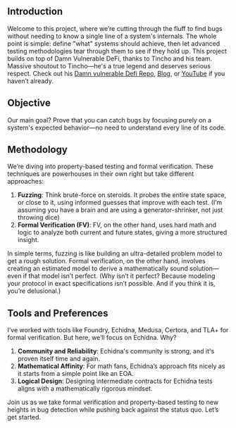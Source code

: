## Introduction

Welcome to this project, where we’re cutting through the fluff to find bugs without needing to know a single line of a system's internals. The whole point is simple: define "what" systems should achieve, then let advanced testing methodologies tear through them to see if they hold up. This project builds on top of Damn Vulnerable DeFi, thanks to Tincho and his team. Massive shoutout to Tincho—he's a true legend and deserves serious respect. Check out his [Damn vulnerable Defi Repo](https://www.damnvulnerabledefi.xyz/), [Blog](https://blog.theredguild.org/author/tincho/), or [YouTube](https://www.youtube.com/@watchtheredguild) if you haven’t already.

## Objective

Our main goal? Prove that you can catch bugs by focusing purely on a system's expected behavior—no need to understand every line of its code.

## Methodology

We’re diving into property-based testing and formal verification. These techniques are powerhouses in their own right but take different approaches:

1. **Fuzzing**: Think brute-force on steroids. It probes the entire state space, or close to it, using informed guesses that improve with each test. (I’m assuming you have a brain and are using a generator-shrinker, not just throwing dice)
2. **Formal Verification (FV)**: FV, on the other hand, uses hard math and logic to analyze both current and future states, giving a more structured insight.

In simple terms, fuzzing is like building an ultra-detailed problem model to get a rough solution. Formal verification, on the other hand, involves creating an estimated model to derive a mathematically sound solution—even if that model isn’t perfect. (Why isn’t it perfect? Because modeling your protocol in exact specifications isn’t possible. And if you think it is, you’re delusional.)

## Tools and Preferences

I’ve worked with tools like Foundry, Echidna, Medusa, Certora, and TLA+ for formal verification. But here, we’ll focus on Echidna. Why?

1. **Community and Reliability**: Echidna's community is strong, and it's proven itself time and again.
2. **Mathematical Affinity**: For math fans, Echidna’s approach fits nicely as it starts from a simple point like an EOA.
3. **Logical Design**: Designing intermediate contracts for Echidna tests aligns with a mathematically rigorous mindset.

Join us as we take formal verification and property-based testing to new heights in bug detection while pushing back against the status quo. Let’s get started.